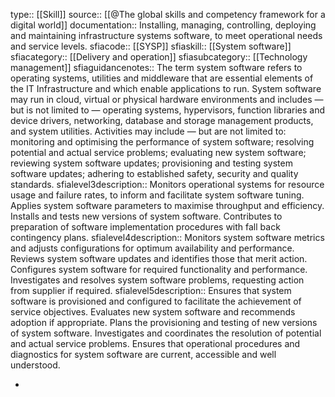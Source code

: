 type:: [[Skill]]
source:: [[@The global skills and competency framework for a digital world]]
documentation:: Installing, managing, controlling, deploying and maintaining infrastructure systems software, to meet operational needs and service levels.
sfiacode:: [[SYSP]] 
sfiaskill:: [[System software]]
sfiacategory:: [[Delivery and operation]]
sfiasubcategory:: [[Technology management]]
sfiaguidancenotes:: The term system software refers to operating systems, utilities and middleware that are essential elements of the IT Infrastructure and which enable applications to run. System software may run in cloud, virtual or physical hardware environments and includes — but is not limited to — operating systems, hypervisors, function libraries and device drivers, networking, database and storage management products, and system utilities. Activities may include — but are not limited to: monitoring and optimising the performance of system software; resolving potential and actual service problems; evaluating new system software; reviewing system software updates; provisioning and testing system software updates; adhering to established safety, security and quality standards.
sfialevel3description:: Monitors operational systems for resource usage and failure rates, to inform and facilitate system software tuning. Applies system software parameters to maximise throughput and efficiency. Installs and tests new versions of system software. Contributes to preparation of software implementation procedures with fall back contingency plans.
sfialevel4description:: Monitors system software metrics and adjusts configurations for optimum availability and performance. Reviews system software updates and identifies those that merit action. Configures system software for required functionality and performance. Investigates and resolves system software problems, requesting action from supplier if required.
sfialevel5description:: Ensures that system software is provisioned and configured to facilitate the achievement of service objectives. Evaluates new system software and recommends adoption if appropriate. Plans the provisioning and testing of new versions of system software. Investigates and coordinates the resolution of potential and actual service problems. Ensures that operational procedures and diagnostics for system software are current, accessible and well understood.

-